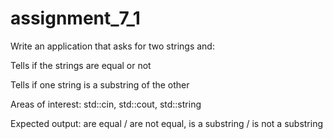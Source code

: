 # assignment_7_1

Write an application that asks for two strings and:

Tells if the strings are equal or not

Tells if one string is a substring of the other

Areas of interest: std::cin, std::cout, std::string

Expected output: are equal / are not equal, is a substring / is not a substring

